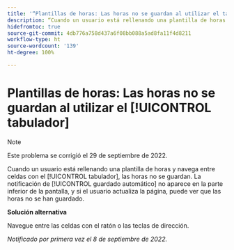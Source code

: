 ```yaml
---
title: '“Plantillas de horas: Las horas no se guardan al utilizar el tabulador”'
description: “Cuando un usuario está rellenando una plantilla de horas y navega entre celdas con el tabulador, las horas no se guardan. La notificación de guardado automático no aparece en la parte inferior de la pantalla, y si el usuario actualiza la página, puede ver que las horas no se han guardado.”
hidefromtoc: true
source-git-commit: 4db776a758d437a6f08bb088a5ad8fa11f4d8211
workflow-type: ht
source-wordcount: '139'
ht-degree: 100%

---
```



# Plantillas de horas: Las horas no se guardan al utilizar el [!UICONTROL tabulador]

>[!NOTE]
>
>Este problema se corrigió el 29 de septiembre de 2022.

Cuando un usuario está rellenando una plantilla de horas y navega entre celdas con el [!UICONTROL tabulador], las horas no se guardan. La notificación de [!UICONTROL guardado automático] no aparece en la parte inferior de la pantalla, y si el usuario actualiza la página, puede ver que las horas no se han guardado.

**Solución alternativa**

Navegue entre las celdas con el ratón o las teclas de dirección.

_Notificado por primera vez el 8 de septiembre de 2022._

